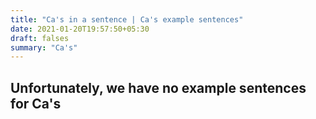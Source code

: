 ```yaml
---
title: "Ca's in a sentence | Ca's example sentences"
date: 2021-01-20T19:57:50+05:30
draft: falses
summary: "Ca's"
---
```

## Unfortunately, we have no example sentences for Ca's                 
